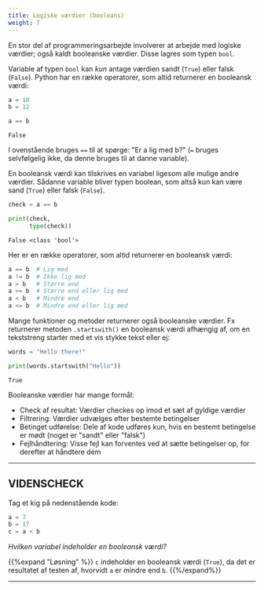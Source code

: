 ```yaml
---
title: Logiske værdier (booleans)
weight: 7
---
```

En stor del af programmeringsarbejde involverer at arbejde med logiske værdier; også kaldt booleanske værdier. Disse lagres som typen `bool`.

Variable af typen `bool` kan *kun* antage værdien sandt (`True`) eller falsk (`False`). Python har en række operatorer, som altid returnerer en booleansk værdi:


```python
a = 10
b = 12

a == b
```




    False



I ovenstående bruges `==` til at spørge: "Er a lig med b?" (`=` bruges selvfølgelig ikke, da denne bruges til at danne variable).

En booleansk værdi kan tilskrives en variabel ligesom alle mulige andre værdier. Sådanne variable bliver typen boolean, som altså kun kan være sand (`True`) eller falsk (`False`).


```python
check = a == b

print(check, 
      type(check))
```

    False <class 'bool'>


Her er en række operatorer, som altid returnerer en booleansk værdi:

```python
a == b  # Lig med
a != b  # Ikke lig med
a > b   # Større end
a >= b  # Større end eller lig med
a < b   # Mindre end
a <= b  # Mindre end eller lig med
```

Mange funktioner og metoder returnerer også booleanske værdier. Fx returnerer metoden `.startswith()` en booleansk værdi afhængig af, om en tekststreng starter med et vis stykke tekst eller ej:


```python
words = "Hello there!"

print(words.startswith("Hello"))
```

    True


Booleanske værdier har mange formål:

- Check af resultat: Værdier checkes op imod et sæt af gyldige værdier
- Filtrering: Værdier udvælges efter bestemte betingelser
- Betinget udførelse: Dele af kode udføres kun, hvis en bestemt betingelse er mødt (noget er "sandt" eller "falsk")
- Fejlhåndtering: Visse fejl kan forventes ved at sætte betingelser op, for derefter at håndtere dem

---
## VIDENSCHECK

Tag et kig på nedenstående kode:


```python
a = 7
b = 17
c = a < b
```

*Hvilken variabel indeholder en booleansk værdi?*

{{%expand "Løsning" %}} `c` indeholder en booleansk værdi (`True`), da det er resultatet af testen af, hvorvidt `a` er mindre end `b`.
{{%/expand%}} 

---